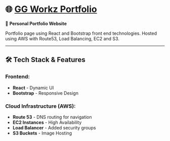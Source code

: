 # 🌐 [GG Workz Portfolio](https://ggworkz.co) 

🚀 **Personal Portfolio Website**  

Portfolio page using React and Bootstrap front end technologies. 
Hosted using AWS with Route53, Load Balancing, EC2 and S3.

---

## 🛠️ **Tech Stack & Features**

### Frontend:
- **React** - Dynamic UI
- **Bootstrap** - Responsive Design  

### Cloud Infrastructure (AWS):
- **Route 53** - DNS routing for navigation  
- **EC2 Instances** - High Availability
- **Load Balancer** - Added security groups
- **S3 Buckets** - Image Hosting

